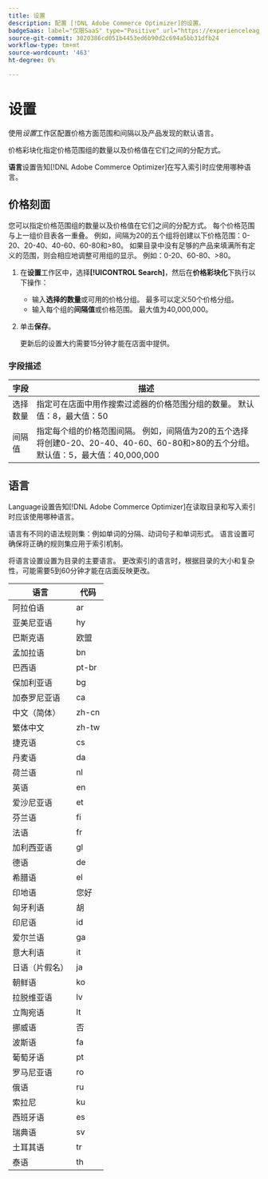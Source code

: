 ```yaml
---
title: 设置
description: 配置 [!DNL Adobe Commerce Optimizer]的设置。
badgeSaas: label="仅限SaaS" type="Positive" url="https://experienceleague.adobe.com/en/docs/commerce/user-guides/product-solutions" tooltip="仅适用于Adobe Commerce as a Cloud Service和Adobe Commerce Optimizer项目(Adobe管理的SaaS基础架构)。"
source-git-commit: 3020386cd051b4453ed6b90d2c694a5bb31dfb24
workflow-type: tm+mt
source-wordcount: '463'
ht-degree: 0%

---
```


# 设置

使用&#x200B;*设置*&#x200B;工作区配置价格方面范围和间隔以及产品发现的默认语言。

价格彩块化指定价格范围组的数量以及价格值在它们之间的分配方式。

**语言**&#x200B;设置告知[!DNL Adobe Commerce Optimizer]在写入索引时应使用哪种语言。

## 价格刻面

您可以指定价格范围组的数量以及价格值在它们之间的分配方式。 每个价格范围与上一组价目表各一重叠。 例如，间隔为20的五个组将创建以下价格范围：0-20、20-40、40-60、60-80和>80。 如果目录中没有足够的产品来填满所有定义的范围，则会相应地调整可用组的显示。 例如：0-20、60-80、>80。

1. 在&#x200B;**设置**&#x200B;工作区中，选择&#x200B;**[!UICONTROL Search]**，然后在&#x200B;**价格彩块化**&#x200B;下执行以下操作：
   - 输入&#x200B;**选择的数量**&#x200B;或可用的价格分组。 最多可以定义50个价格分组。
   - 输入每个组的&#x200B;**间隔值**&#x200B;或价格范围。 最大值为40,000,000。
1. 单击&#x200B;**保存**。

   更新后的设置大约需要15分钟才能在店面中提供。

### 字段描述

| 字段 | 描述 |
|--- |--- |
| 选择数量 | 指定可在店面中用作搜索过滤器的价格范围分组的数量。 默认值：8，最大值：50 |
| 间隔值 | 指定每个组的价格范围间隔。 例如，间隔值为20的五个选择将创建0-20、20-40、40-60、60-80和>80的五个分组。 默认值：5，最大值：40,000,000 |

## 语言

Language设置告知[!DNL Adobe Commerce Optimizer]在读取目录和写入索引时应该使用哪种语言。

语言有不同的语法规则集：例如单词的分隔、动词句子和单词形式。
语言设置可确保将正确的规则集应用于索引机制。

将语言设置设置为目录的主要语言。 更改索引的语言时，根据目录的大小和复杂性，可能需要5到60分钟才能在店面反映更改。

| 语言 | 代码 |
|----|----|
| 阿拉伯语 | ar |
| 亚美尼亚语 | hy |
| 巴斯克语 | 欧盟 |
| 孟加拉语 | bn |
| 巴西语 | pt-br |
| 保加利亚语 | bg |
| 加泰罗尼亚语 | ca |
| 中文（简体） | zh-cn |
| 繁体中文 | zh-tw |
| 捷克语 | cs |
| 丹麦语 | da |
| 荷兰语 | nl |
| 英语 | en |
| 爱沙尼亚语 | et |
| 芬兰语 | fi |
| 法语 | fr |
| 加利西亚语 | gl |
| 德语 | de |
| 希腊语 | el |
| 印地语 | 您好 |
| 匈牙利语 | 胡 |
| 印尼语 | id |
| 爱尔兰语 | ga |
| 意大利语 | it |
| 日语（片假名） | ja |
| 朝鲜语 | ko |
| 拉脱维亚语 | lv |
| 立陶宛语 | lt |
| 挪威语 | 否 |
| 波斯语 | fa |
| 葡萄牙语 | pt |
| 罗马尼亚语 | ro |
| 俄语 | ru |
| 索拉尼 | ku |
| 西班牙语 | es |
| 瑞典语 | sv |
| 土耳其语 | tr |
| 泰语 | th |
